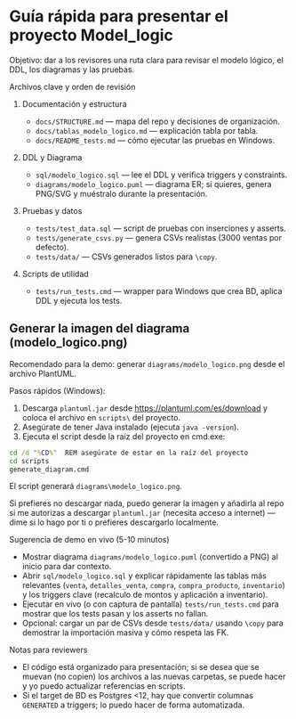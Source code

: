 # Guía rápida para presentar el proyecto Model_logic

Objetivo: dar a los revisores una ruta clara para revisar el modelo lógico, el DDL, los diagramas y las pruebas.

Archivos clave y orden de revisión

1. Documentación y estructura
   - `docs/STRUCTURE.md` — mapa del repo y decisiones de organización.
   - `docs/tablas_modelo_logico.md` — explicación tabla por tabla.
   - `docs/README_tests.md` — cómo ejecutar las pruebas en Windows.

2. DDL y Diagrama
   - `sql/modelo_logico.sql` — lee el DDL y verifica triggers y constraints.
   - `diagrams/modelo_logico.puml` — diagrama ER; si quieres, genera PNG/SVG y muéstralo durante la presentación.

3. Pruebas y datos
   - `tests/test_data.sql` — script de pruebas con inserciones y asserts.
   - `tests/generate_csvs.py` — genera CSVs realistas (3000 ventas por defecto).
   - `tests/data/` — CSVs generados listos para `\copy`.

4. Scripts de utilidad
   - `tests/run_tests.cmd` — wrapper para Windows que crea BD, aplica DDL y ejecuta los tests.

## Generar la imagen del diagrama (modelo_logico.png)

Recomendado para la demo: generar `diagrams/modelo_logico.png` desde el archivo PlantUML.

Pasos rápidos (Windows):

1. Descarga `plantuml.jar` desde https://plantuml.com/es/download y coloca el archivo en `scripts\` del proyecto.
2. Asegúrate de tener Java instalado (ejecuta `java -version`).
3. Ejecuta el script desde la raíz del proyecto en cmd.exe:

```cmd
cd /d "%CD%"  REM asegúrate de estar en la raíz del proyecto
cd scripts
generate_diagram.cmd
```

El script generará `diagrams\modelo_logico.png`.

Si prefieres no descargar nada, puedo generar la imagen y añadirla al repo si me autorizas a descargar `plantuml.jar` (necesita acceso a internet) — dime si lo hago por ti o prefieres descargarlo localmente.

Sugerencia de demo en vivo (5-10 minutos)

- Mostrar diagrama `diagrams/modelo_logico.puml` (convertido a PNG) al inicio para dar contexto.
- Abrir `sql/modelo_logico.sql` y explicar rápidamente las tablas más relevantes (`venta`, `detalles_venta`, `compra`, `compra_producto`, `inventario`) y los triggers clave (recalculo de montos y aplicación a inventario).
- Ejecutar en vivo (o con captura de pantalla) `tests/run_tests.cmd` para mostrar que los tests pasan y los asserts no fallan.
- Opcional: cargar un par de CSVs desde `tests/data/` usando `\copy` para demostrar la importación masiva y cómo respeta las FK.

Notas para reviewers

- El código está organizado para presentación; si se desea que se muevan (no copien) los archivos a las nuevas carpetas, se puede hacer y yo puedo actualizar referencias en scripts.
- Si el target de BD es Postgres <12, hay que convertir columnas `GENERATED` a triggers; lo puedo hacer de forma automatizada.

